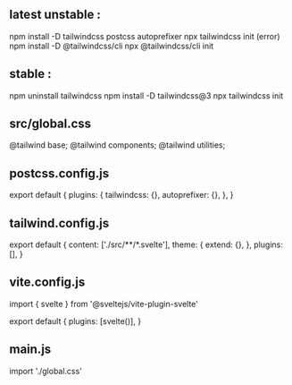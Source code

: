 
latest unstable : 
-------------------
npm install -D tailwindcss postcss autoprefixer
npx tailwindcss init (error)
npm install -D @tailwindcss/cli
npx @tailwindcss/cli init


stable : 
-------------------
npm uninstall tailwindcss
npm install -D tailwindcss@3
npx tailwindcss init




src/global.css
-------------------
@tailwind base;
@tailwind components;
@tailwind utilities;


postcss.config.js
-------------------
export default {
  plugins: {
    tailwindcss: {},
    autoprefixer: {},
  },
}


tailwind.config.js
-------------------
export default {
  content: ['./src/**/*.svelte'],
  theme: {
    extend: {},
  },
  plugins: [],
}



vite.config.js
-------------------
import { svelte } from '@sveltejs/vite-plugin-svelte'

export default {
  plugins: [svelte()],
}


main.js
-------------------
import './global.css'


